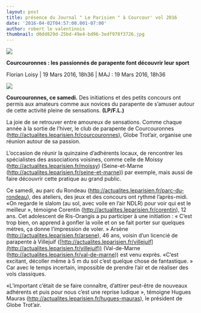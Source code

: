 ```yaml
---
layout: post
title: présence du Journal " Le Parisien " à Courcour' vol 2016
date: '2016-04-02T04:57:00.001-07:00'
author: robert le valentinois
thumbnail: d0dd829d-25bd-49e4-bd96-3edf978f3726.jpg
---
```

 ![](leparisien.png)

  

**Courcouronnes : les passionnés de parapente font découvrir leur sport**

  

Florian Loisy | 19 Mars 2016, 18h36 | MAJ : 19 Mars 2016, 18h36

  

[![](ba84dcd7-7cfc-4c0b-8d13-327a838df03c.jpg)](b499c68e-7791-461a-90d2-c409960c41da.jpg)

  

  

  

  

**Courcouronnes, ce samedi.** Des initiations et des petits concours ont permis aux amateurs comme aux novices du parapente de s’amuser autour de cette activité pleine de sensations. **(LP/F.L.)**

  

  

La joie de se retrouver entre amoureux de sensations. Comme chaque année à la sortie de l’hiver, le club de parapente de Courcouronnes (http://actualites.leparisien.fr/courcouronnes), Globe Trot’air, organise une réunion autour de sa passion.

L’occasion de réunir la quinzaine d’adhérents locaux, de rencontrer les spécialistes des associations voisines, comme celle de Moissy (http://actualites.leparisien.fr/moissy) (Seine-et-Marne (http://actualites.leparisien.fr/seine-et-marne)) par exemple, mais aussi de faire découvrir cette pratique au grand public.

  

Ce samedi, au parc du Rondeau (http://actualites.leparisien.fr/parc-du-rondeau), des ateliers, des jeux et des concours ont rythmé l’après-midi. «On regarde le slalom (au sol, avec voile en l’air NDLR) pour voir qui est le meilleur », témoigne Corentin (http://actualites.leparisien.fr/corentin), 12 ans. Cet adolescent de Ris-Orangis a pu participer à une initiation : « C’est trop bien, on apprend à gonfler la voile et on se fait porter sur quelques mètres, ça donne l’impression de voler. » Arsène (http://actualites.leparisien.fr/arsene), 46 ans, voisin d’un licencié de parapente à Villejuif ([http://actualites.leparisien.fr/villejuif](http://actualites.leparisien.fr/villejuif)) (Val-de-Marne (http://actualites.leparisien.fr/val-de-marne)) est venu exprès. «C’est excitant, décoller même à 5 m du sol c’est quelque chose de fantastique. » Car avec le temps incertain, impossible de prendre l’air et de réaliser des vols classiques.

«L’important c’était de se faire connaître, d’attirer peut-être de nouveaux adhérents et puis pour nous c’est une reprise ludique », témoigne Hugues Mauras (http://actualites.leparisien.fr/hugues-mauras), le président de Globe Trot’air.
